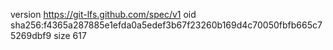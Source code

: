 version https://git-lfs.github.com/spec/v1
oid sha256:f4365a287885e1efda0a5edef3b67f23260b169d4c70050fbfb665c75269dbf9
size 617
